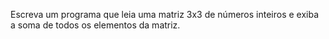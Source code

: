 
Escreva um programa que leia uma matriz 3x3 de números inteiros e exiba a soma de todos os elementos da matriz.